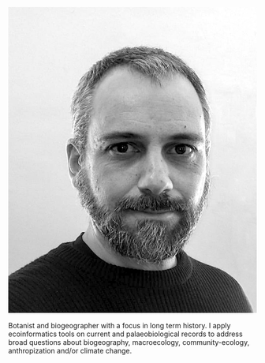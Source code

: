 ![image](_assets/img/portrait.png)

Botanist and biogeographer with a focus in long term history. I apply ecoinformatics tools on current and palaeobiological records to address broad questions about biogeography, macroecology, community-ecology, anthropization and/or climate change.